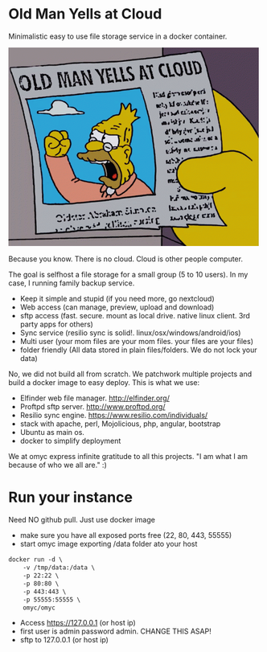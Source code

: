 # Old Man Yells at Cloud

Minimalistic easy to use file storage service in a docker container.

![Alt text](docs/omyc.gif)

Because you know. There is no cloud. Cloud is other people computer.

The goal is selfhost a file storage for a small group (5 to 10 users). In my case, I running family backup service.

* Keep it simple and stupid (if you need more, go nextcloud)
* Web access (can manage, preview, upload and download)
* sftp access (fast. secure. mount as local drive. native linux client. 3rd party apps for others)
* Sync service (resilio sync is solid!. linux/osx/windows/android/ios)
* Multi user (your mom files are your mom files. your files are your files)
* folder friendly (All data stored in plain files/folders. We do not lock your data)

No, we did not build all from scratch. We patchwork multiple projects and build a docker image to easy deploy. This is what we use:

* Elfinder web file manager. http://elfinder.org/
* Proftpd sftp server. http://www.proftpd.org/
* Resilio sync engine. https://www.resilio.com/individuals/
* stack with apache, perl, Mojolicious, php, angular, bootstrap
* Ubuntu as main os.
* docker to simplify deployment

We at omyc express infinite gratitude to all this projects. "I am what I am because of who we all are." :)

# Run your instance

Need NO github pull. Just use docker image 

* make sure you have all exposed ports free (22, 80, 443, 55555)
* start omyc image exporting /data folder ato your host 

```
docker run -d \
	-v /tmp/data:/data \
	-p 22:22 \
	-p 80:80 \
	-p 443:443 \
	-p 55555:55555 \
	omyc/omyc
```
* Access https://127.0.0.1 (or host ip)
* first user is admin password admin. CHANGE THIS ASAP!
* sftp to 127.0.0.1 (or host ip)
